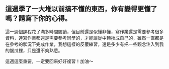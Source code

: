 ## 這週學了一大堆以前搞不懂的東西，你有變得更懂了嗎？請寫下你的心得。

這一週個課程花了滿多時間閱讀，但目前還是似懂非懂，寫作業還是需要參考很多資料，連寫作業都還是需要參考同學的，才能讓從中轉換成自己的，雖然一直都是在參考的狀況下完成作業，我想這樣的反覆練習，還是多少有把一些觀念注入到我的腦瓜裡，只是還不夠熟悉。

這週這麼重要，一定要回來好好複習！加油～